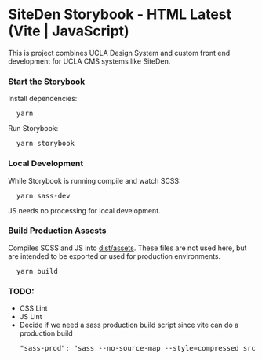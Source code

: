 <h1>SiteDen Storybook - HTML Latest (Vite | JavaScript)</h1>

<p>
  This is project combines UCLA Design System and custom front end development for UCLA CMS systems like SiteDen.
</p>

<!-- <a  href="https://stackblitz.com/github/storybookjs/sandboxes/tree/next/html-vite/default-js/after-storybook?preset=node=">
  View it in Stackblitz
</a> -->

<h3>Start the Storybook</h3>

<p>Install dependencies:</p>
<pre>
  yarn
</pre>

<p>Run Storybook:</p>
<pre>
  yarn storybook
</pre>

<h3>Local Development</h3>

<p>While Storybook is running compile and watch SCSS:</p>
<pre>
  yarn sass-dev
</pre>

<p>JS needs no processing for local development.</p>

<h3>Build Production Assests</h3>
<p>Compiles SCSS and JS into <u>dist/assets</u>. These files are not used here, but are intended to be exported or used for production environments.</p>
<pre>
  yarn build
</pre>

<h3>TODO:</h3>

<ul>
  <li>CSS Lint</li>
  <li>JS Lint</li>
  <li>Decide if we need a sass production build script since vite can do a production build<pre>"sass-prod": "sass --no-source-map --style=compressed src/scss/style.scss:src/dist/style.css"</pre></li>
</ul>
